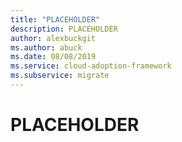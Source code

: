 ```yaml
---
title: "PLACEHOLDER"
description: PLACEHOLDER
author: alexbuckgit
ms.author: abuck
ms.date: 08/08/2019
ms.service: cloud-adoption-framework
ms.subservice: migrate
---
```


# PLACEHOLDER
